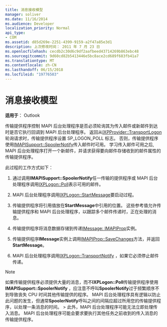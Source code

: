 ```yaml
---
title: 消息接收模型
manager: soliver
ms.date: 11/16/2014
ms.audience: Developer
localization_priority: Normal
api_type:
- COM
ms.assetid: d85d269e-2251-4399-9159-a2f47a85e3d1
description: 上次修改时间： 2011 年 7 月 23 日
ms.openlocfilehash: cecdb2c30d6c9df2aafbeed43714269b863ebc48
ms.sourcegitcommit: 9d60cd82b5413446e5bc8ace2cd689f683fb41a7
ms.translationtype: MT
ms.contentlocale: zh-CN
ms.lasthandoff: 06/15/2018
ms.locfileid: "19776503"
---
```

# <a name="message-reception-model"></a>消息接收模型

  
  
**适用于**： Outlook 
  
传输提供程序控制 MAPI 后台处理程序是否必须轮询其为传入邮件或新邮件到达时是否它执行回调到 MAPI 后台处理程序。 返回从[IXPProvider::TransportLogon](ixpprovider-transportlogon.md)轮询请求时，传输提供程序设置 SP_LOGON_POLL 标志。 否则，传输提供程序使用[IMAPISupport::SpoolerNotify](imapisupport-spoolernotify.md)传入邮件时可用。 学习传入邮件可用之后, MAPI 后台处理程序打开一个新邮件，并请求获得要向邮件存储收到的邮件属性的传输提供程序。 
  
此过程的工作方式如下：
  
1. 通过调用**IMAPISupport::SpoolerNotify**任一传输的提供程序或 MAPI 后台处理程序调用[IXPLogon::Poll](ixplogon-poll.md)表示可用的邮件。
    
2. MAPI 后台处理程序调用[IXPLogon::StartMessage](ixplogon-startmessage.md)要启动过程。 
    
3. 传输提供程序将引用值放在**StartMessage**中引用的位置。 这些参考值允许传输提供程序和 MAPI 后台处理程序，以跟踪多个邮件传递时，正在处理的消息。
    
4. 传输提供程序将消息数据存储到传递[IMessage: IMAPIProp](imessageimapiprop.md)实例。 
    
5. 传输提供程序**IMessage**实例上调用[IMAPIProp::SaveChanges](imapiprop-savechanges.md)方法，并返回**StartMessage**。
    
6. MAPI 后台处理程序调用[IXPLogon::TransportNotify](ixplogon-transportnotify.md) ，如果它必须停止邮件传递。 
    
> [!NOTE]
> 如果传输提供程序必须提供大量的消息，而不**IXPLogon::Poll**传输提供程序使用**IMAPISupport::SpoolerNotify** ，应注意不呼叫**SpoolerNotify**过于频繁顺序不到导致丧失 CPU 时间其他传输提供的程序。 MAPI 后台处理程序具有逻辑以防止此问题的发生，但通常**SpoolerNotify**呼叫之间的间隔应超过所用您的传输提供程序，以处理一条消息的时间。 > 此外，MAPI 后台处理程序可能无法立即处理传入消息。 MAPI 后台处理程序可能会要求要执行其他任务之前收到的传入消息的传输提供程序。 
  

